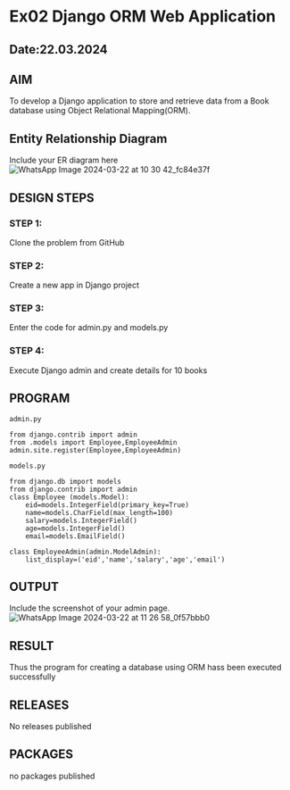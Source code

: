 # Ex02 Django ORM Web Application
## Date:22.03.2024

## AIM
To develop a Django application to store and retrieve data from a Book database using Object Relational Mapping(ORM).

## Entity Relationship Diagram

Include your ER diagram here
![WhatsApp Image 2024-03-22 at 10 30 42_fc84e37f](https://github.com/veslin23000303/ORM/assets/151148539/f65d4e7b-3926-4236-af96-e0e072d568b5)


## DESIGN STEPS

### STEP 1:
Clone the problem from GitHub

### STEP 2:
Create a new app in Django project

### STEP 3:
Enter the code for admin.py and models.py

### STEP 4:
Execute Django admin and create details for 10 books

## PROGRAM
```
admin.py

from django.contrib import admin
from .models import Employee,EmployeeAdmin
admin.site.register(Employee,EmployeeAdmin)

models.py

from django.db import models
from django.contrib import admin
class Employee (models.Model):
    eid=models.IntegerField(primary_key=True)
    name=models.CharField(max_length=100)
    salary=models.IntegerField()
    age=models.IntegerField()
    email=models.EmailField()
 
class EmployeeAdmin(admin.ModelAdmin):
    list_display=('eid','name','salary','age','email')
```




## OUTPUT

Include the screenshot of your admin page.
![WhatsApp Image 2024-03-22 at 11 26 58_0f57bbb0](https://github.com/veslin23000303/ORM/assets/151148539/5fd634bf-722f-4964-bdc0-9cba6ba533d4)


## RESULT
Thus the program for creating a database using ORM hass been executed successfully

## RELEASES
No releases published

## PACKAGES
no packages published
